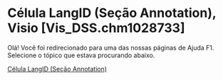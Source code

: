 
# Célula LangID (Seção Annotation), Visio [Vis_DSS.chm1028733]

Olá! Você foi redirecionado para uma das nossas páginas de Ajuda F1. Selecione o tópico que estava procurando abaixo.

[Célula LangID (Seção Annotation)](http://msdn.microsoft.com/library/b6f5ea5e-b350-0817-d631-f059b9b95c23%28Office.15%29.aspx)
